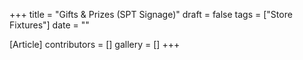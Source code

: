 +++
title = "Gifts & Prizes (SPT Signage)"
draft = false
tags = ["Store Fixtures"]
date = ""

[Article]
contributors = []
gallery = []
+++